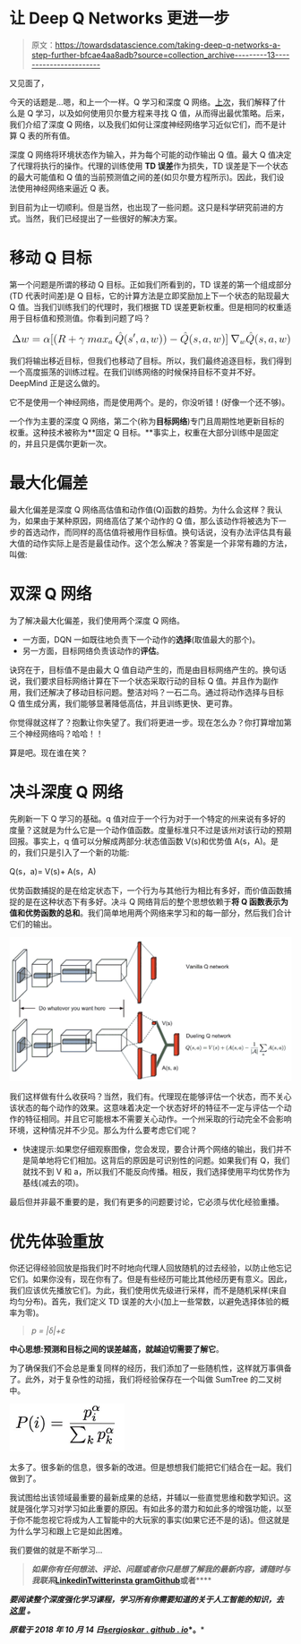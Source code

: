 # 让 Deep Q Networks 更进一步

> 原文：<https://towardsdatascience.com/taking-deep-q-networks-a-step-further-bfcae4aa8adb?source=collection_archive---------13----------------------->

又见面了，

今天的话题是…嗯，和上一个一样。Q 学习和深度 Q 网络。[上次](https://sergioskar.github.io/Deep_Q_Learning/)，我们解释了什么是 Q 学习，以及如何使用贝尔曼方程来寻找 Q 值，从而得出最优策略。后来，我们介绍了深度 Q 网络，以及我们如何让深度神经网络学习近似它们，而不是计算 Q 表的所有值。

深度 Q 网络将环境状态作为输入，并为每个可能的动作输出 Q 值。最大 Q 值决定了代理将执行的操作。代理的训练使用 **TD 误差**作为损失，TD 误差是下一个状态的最大可能值和 Q 值的当前预测值之间的差(如贝尔曼方程所示)。因此，我们设法使用神经网络来逼近 Q 表。

到目前为止一切顺利。但是当然，也出现了一些问题。这只是科学研究前进的方式。当然，我们已经提出了一些很好的解决方案。

# 移动 Q 目标

第一个问题是所谓的移动 Q 目标。正如我们所看到的，TD 误差的第一个组成部分(TD 代表时间差)是 Q 目标，它的计算方法是立即奖励加上下一个状态的贴现最大 Q 值。当我们训练我们的代理时，我们根据 TD 误差更新权重。但是相同的权重适用于目标值和预测值。你看到问题了吗？

![](img/d2377e7dc3043577c4acf0677c504a8a.png)

我们将输出移近目标，但我们也移动了目标。所以，我们最终追逐目标，我们得到一个高度振荡的训练过程。在我们训练网络的时候保持目标不变并不好。DeepMind 正是这么做的。

它不是使用一个神经网络，而是使用两个。是的，你没听错！(好像一个还不够)。

一个作为主要的深度 Q 网络，第二个(称为**目标网络**)专门且周期性地更新目标的权重。这种技术被称为**固定 Q 目标。**事实上，权重在大部分训练中是固定的，并且只是偶尔更新一次。

# 最大化偏差

最大化偏差是深度 Q 网络高估值和动作值(Q)函数的趋势。为什么会这样？我认为，如果由于某种原因，网络高估了某个动作的 Q 值，那么该动作将被选为下一步的首选动作，而同样的高估值将被用作目标值。换句话说，没有办法评估具有最大值的动作实际上是否是最佳动作。这个怎么解决？答案是一个非常有趣的方法，叫做:

# 双深 Q 网络

为了解决最大化偏差，我们使用两个深度 Q 网络。

*   一方面，DQN 一如既往地负责下一个动作的**选择**(取值最大的那个)。
*   另一方面，目标网络负责该动作的**评估**。

诀窍在于，目标值不是由最大 Q 值自动产生的，而是由目标网络产生的。换句话说，我们要求目标网络计算在下一个状态采取行动的目标 Q 值。并且作为副作用，我们还解决了移动目标问题。整洁对吗？一石二鸟。通过将动作选择与目标 Q 值生成分离，我们能够显著降低高估，并且训练更快、更可靠。

你觉得就这样了？抱歉让你失望了。我们将更进一步。现在怎么办？你打算增加第三个神经网络吗？哈哈！！

算是吧。现在谁在笑？

# 决斗深度 Q 网络

先刷新一下 Q 学习的基础。q 值对应于一个行为对于一个特定的州来说有多好的度量？这就是为什么它是一个动作值函数。度量标准只不过是该州对该行动的预期回报。事实上，q 值可以分解成两部分:状态值函数 V(s)和优势值 A(s，A)。是的，我们只是引入了一个新的功能:

Q(s，a)= V(s)+ A(s，A)

优势函数捕捉的是在给定状态下，一个行为与其他行为相比有多好，而价值函数捕捉的是在这种状态下有多好。决斗 Q 网络背后的整个思想依赖于**将 Q 函数表示为值和优势函数的总和**。我们简单地用两个网络来学习和的每一部分，然后我们合计它们的输出。

![](img/670de980995f1510eb6dec0f085b39e1.png)

我们这样做有什么收获吗？当然，我们有。代理现在能够评估一个状态，而不关心该状态的每个动作的效果。这意味着决定一个状态好坏的特征不一定与评估一个动作的特征相同。并且它可能根本不需要关心动作。一个州采取的行动完全不会影响环境，这种情况并不少见。那么为什么要考虑它们呢？

*   快速提示:如果您仔细观察图像，您会发现，要合计两个网络的输出，我们并不是简单地将它们相加。这背后的原因是可识别性的问题。如果我们有 Q，我们就找不到 V 和 a，所以我们不能反向传播。相反，我们选择使用平均优势作为基线(减去的项)。

最后但并非最不重要的是，我们有更多的问题要讨论，它必须与优化经验重播。

# 优先体验重放

你还记得经验回放是指我们时不时地向代理人回放随机的过去经验，以防止他忘记它们。如果你没有，现在你有了。但是有些经历可能比其他经历更有意义。因此，我们应该优先播放它们。为此，我们使用优先级进行采样，而不是随机采样(来自均匀分布)。首先，我们定义 TD 误差的大小(加上一些常数，以避免选择体验的概率为零)。

> *p = |δ|+ε*

**中心思想:预测和目标之间的误差越高，就越迫切需要了解它**。

为了确保我们不会总是重复同样的经历，我们添加了一些随机性，这样就万事俱备了。此外，对于复杂性的动摇，我们将经验保存在一个叫做 SumTree 的二叉树中。

![](img/38007fd8c328d72ec5213ac0f75dcf55.png)

太多了。很多新的信息，很多新的改进。但是想想我们能把它们结合在一起。我们做到了。

我试图给出该领域最重要的最新成果的总结，并辅以一些直觉思维和数学知识。这就是强化学习对学习如此重要的原因。有如此多的潜力和如此多的增强功能，以至于你不能忽视它将成为人工智能中的大玩家的事实(如果它还不是的话)。但这就是为什么学习和跟上它是如此困难。

我们要做的就是不断学习…

> ***如果你有任何想法、评论、问题或者你只是想了解我的最新内容，请随时与我联系***[**Linkedin**](https://www.linkedin.com/in/sergios-karagiannakos/)**[**Twitter**](https://twitter.com/KarSergios)**[**insta gram**](https://www.instagram.com/sergios_krg/)**[**Github**](https://github.com/SergiosKar)**或者********

*****要阅读整个深度强化学习课程，学习所有你需要知道的关于人工智能的知识，去* [*这里*](https://medium.com/@SergiosKar/deep-reinforcement-learning-course-baa50d3daa62) *。*****

*****原载于 2018 年 10 月 14 日*[*sergioskar . github . io*](https://sergioskar.github.io/Taking_Deep_Q_Networks_a_step_further/)*。*****